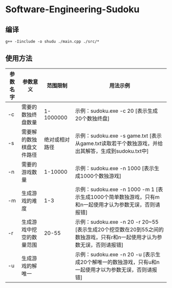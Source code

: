# Software-Engineering-Sudoku

## 编译
```
g++ -Iinclude -o shudu ./main.cpp ./src/*
```

## 使用方法

| 参数名字 | 参数意义 | 范围限制 | 用法示例 |
| -------- | -------- | ------------------ | -------- |
| -c        | 需要的数独终盘数量 | 1-1000000 | 示例：sudoku.exe -c 20 [表示生成20个数独终盘] |
| -s | 需要解的数独棋盘文件路径 | 绝对或相对路径 | 示例：sudoku.exe -s game.txt [表示从game.txt读取若干个数独游戏，并给出其解答，生成到sudoku.txt中] |
| -n | 需要的游戏数量 | 1-10000 | 示例：sudoku.exe -n 1000 [表示生成1000个数独游戏] |
| -m | 生成游戏的难度 | 1-3 | 示例：sudoku.exe -n 1000 -m 1 [表示生成1000个简单数独游戏，只有m和n一起使用才认为参数无误，否则请报错] |
| -r | 生成游戏中挖空的数量范围 | 20-55 | 示例：sudoku.exe -n 20 -r 20~55 [表示生成20个挖空数在20到55之间的数独游戏，只有r和n一起使用才认为参数无误，否则请报错] |
| -u | 生成游戏的解唯一 |                    | 示例：sudoku.exe -n 20 -u [表示生成20个解唯一的数独游戏，只有u和n一起使用才以为参数无误，否则请报错] |


